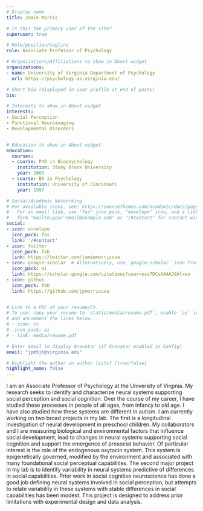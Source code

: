 ```yaml
---
# Display name
title: Jamie Morris

# Is this the primary user of the site?
superuser: true

# Role/position/tagline
role: Associate Professor of Psychology 

# Organizations/Affiliations to show in About widget
organizations:
- name: University of Virginia Department of Psychology 
  url: https://psychology.as.virginia.edu/

# Short bio (displayed in user profile at end of posts)
bio: 

# Interests to show in About widget
interests:
- Social Perception
- Functional Neuroimaging
- Developmental Disorders


# Education to show in About widget
education:
  courses:
  - course: PhD in Biopsychology 
    institution: Stony Brook University 
    year: 2003
  - course: BA in Psychology 
    institution: University of Cincinnati 
    year: 1997

# Social/Academic Networking
# For available icons, see: https://sourcethemes.com/academic/docs/page-builder/#icons
#   For an email link, use "fas" icon pack, "envelope" icon, and a link in the
#   form "mailto:your-email@example.com" or "/#contact" for contact widget.
social:
- icon: envelope
  icon_pack: fas
  link: '/#contact'
- icon: twitter
  icon_pack: fab
  link: https://twitter.com/jamiemorrisuva
- icon: google-scholar  # Alternatively, use `google-scholar` icon from `ai` icon pack
  icon_pack: ai
  link: https://scholar.google.com/citations?user=ysx7DCsAAAAJ&hl=en
- icon: github
  icon_pack: fab
  link: https://github.com/jpmorrisuva


# Link to a PDF of your resume/CV.
# To use: copy your resume to `static/media/resume.pdf`, enable `ai` icons in `params.toml`, 
# and uncomment the lines below.
# - icon: cv
#- icon_pack: ai
# - link: media/resume.pdf

# Enter email to display Gravatar (if Gravatar enabled in Config)
email: "jpm5jb@virginia.edu"

# Highlight the author in author lists? (true/false)
highlight_name: false
---
```


I am an Associate Professor of Psychology at the University of Virginia. My research seeks to identify and characterize neural systems supporting social perception and social cognition. Over the course of my career, I have studied these processes in people of all ages, from infancy to old age. I have also studied how these systems are different in autism. I am currently working on two broad projects in my lab. The first is a longitudinal investigation of neural development in preschool children. My collaborators and I are measuring biological and environmental factors that influence social development, lead to changes in neural systems supporting social cognition and support the emergence of prosocial behavior. Of particular interest is the role of the endogenous oxytocin system. This system is epigenetically governed, modified by the environment and associated with many foundational social perceptual capabilities. The second major project in my lab is to identify variability in neural systems predictive of differences in social capabilities. Prior work in social cognitive neuroscience has done a good job defining neural systems involved in social perception, but attempts to relate variability in these systems with stable differences in social capabilities has been modest. This project is designed to address prior limitations with experimental design and data analysis. 





